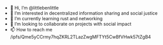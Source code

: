 - 👋 Hi, I’m @littlebenlittle
- 👀 I’m interested in decentralized information sharing and social justice
- 🌱 I’m currently learning rust and networking
- 💞️ I’m looking to collaborate on projects with social impact
- 📫 How to reach me /ipfs/Qme5yCCrmy7hqZKRL2TLazZwgMFTYt5CwBfVHwk57tZgB4

<!---
littlebenlittle/littlebenlittle is a ✨ special ✨ repository because its `README.md` (this file) appears on your GitHub profile.
You can click the Preview link to take a look at your changes.
--->
